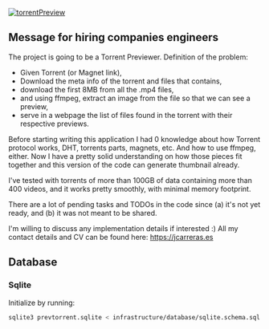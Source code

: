 [![torrentPreview](https://circleci.com/gh/jan-carreras/torrentpreviewer.svg?style=shield)](https://app.circleci.com/pipelines/github/jan-carreras/torrentpreviewer)

## Message for hiring companies engineers

The project is going to be a Torrent Previewer. Definition of the problem:

- Given Torrent (or Magnet link),
- Download the meta info of the torrent and files that contains,
- download the first 8MB from all the .mp4 files,
- and using ffmpeg, extract an image from the file so that we can see a preview,
- serve in a webpage the list of files found in the torrent with their respective previews.

Before starting writing this application I had 0 knowledge about how Torrent protocol works, DHT, torrents parts,
magnets, etc. And how to use ffmpeg, either. Now I have a pretty solid understanding on how those pieces fit together
and this version of the code can generate thumbnail already.

I've tested with torrents of more than 100GB of data containing more than 400 videos, and it works pretty smoothly, with
minimal memory footprint.

There are a lot of pending tasks and TODOs in the code since (a) it's not yet ready, and (b) it was not meant to be
shared.

I'm willing to discuss any implementation details if interested :) All my contact details and CV can be found
here: https://jcarreras.es

## Database

### Sqlite

Initialize by running:

```bash
sqlite3 prevtorrent.sqlite < infrastructure/database/sqlite.schema.sql
```